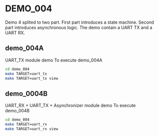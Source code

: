 # DEMO_004
Demo 4 splited to two part. First part introduces a state machine. Second part introduces asynchronous logic. The demo contain a UART TX and a UART RX.
## demo_004A
UART_TX module demo
To execute demo_004A
```bash
cd demo_004
make TARGET=uart_tx
make TARGET=uart_tx view
```
## demo_0004B
UART_RX + UART_TX + Asynchronizer module demo
To execute demo_004B
```bash
cd demo_004
make TARGET=uart_rx
make TARGET=uart_rx view
```
